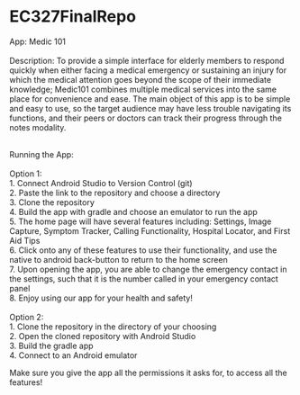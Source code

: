 # EC327FinalRepo

App: Medic 101<br /><br />
Description: To provide a simple interface for elderly members to respond quickly when either facing a medical emergency or sustaining an injury for which the medical attention goes beyond the scope of their immediate knowledge; Medic101 combines multiple medical services into the same place for convenience and ease. The main object of this app is to be simple and easy to use, so the target audience may have less trouble navigating its functions, and their peers or doctors can track their progress through the notes modality.<br /><br />

Running the App: <br /><br />
  Option 1: <br />
    1. Connect Android Studio to Version Control (git) <br />
    2. Paste the link to the repository and choose a directory <br />
    3. Clone the repository <br />
    4. Build the app with gradle and choose an emulator to run the app <br />
    5. The home page will have several features including: Settings, Image Capture, Symptom Tracker, Calling Functionality, Hospital Locator, and First Aid        Tips<br />
    6. Click onto any of these features to use their functionality, and use the native to android back-button to return to the home screen<br />
    7. Upon opening the app, you are able to change the emergency contact in the settings, such that it is the number called in your emergency contact            panel<br />
    8. Enjoy using our app for your health and safety!<br /><br />
   Option 2: <br />
    1. Clone the repository in the directory of your choosing <br />
    2. Open the cloned repository with Android Studio <br />
    3. Build the gradle app <br />
    4. Connect to an Android emulator <br />

Make sure you give the app all the permissions it asks for, to access all the features!
